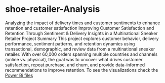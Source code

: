 # shoe-retailer-Analysis
Analyzing the impact of delivery times and customer sentiments to enhance retention and customer satisfaction
Improving Customer Satisfaction and Retention Through Sentiment & Delivery Insights in a Multinational Sneaker Retailer
Project Summary
This project explores customer behavior, delivery performance, sentiment patterns, and retention dynamics using transactional, demographic, and review data from a multinational sneaker retailer. With over 60,000 orders spanning multiple countries and channels (online vs. physical), the goal was to uncover what drives customer satisfaction, repeat purchase, and churn, and provide data-informed recommendations to improve retention.
To see the visualizations check the [Power Bi files](https://1drv.ms/b/c/5f1b957b3ae777fc/EQvKUW9KJo1Br0d_xb8Nyd8B6N2z_2BSW_e5OxVZIJvGEA?e=IJfuar)
